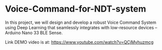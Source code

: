 # Voice-Command-for-NDT-system
In this project, we will design and develop a robust Voice Command System using Deep Learning that seamlessly integrates with low-resource devices – Arduino Nano 33 BLE Sense.

Link DEMO video is at: https://www.youtube.com/watch?v=QCjMyhuzmcg
